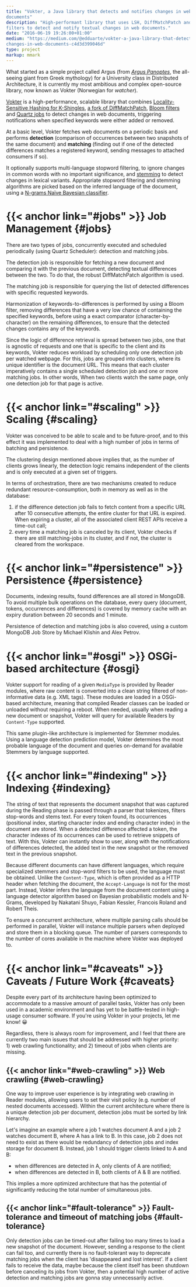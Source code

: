 ```yaml
---
title: "Vokter, a Java library that detects and notifies changes in web
documents"
description: "High-performant library that uses LSH, DiffMatchPatch and Bloom
filters to detect and notify textual changes in web documents."
date: "2016-06-19 19:26:00+01:00"
medium: "https://medium.com/@edduarte/vokter-a-java-library-that-detects-
changes-in-web-documents-c4d3d399046d"
type: project
markup: mmark
---
```


What started as a simple project called Argus (from [*Argus
Panoptes*](https://en.wikipedia.org/wiki/Argus_Panoptes), the all-seeing giant
from Greek mythology) for a University class in Distributed Architecture, it is
currently my most ambitious and complex open-source library, now known as
Vokter (Norwegian for *watcher*).

[Vokter](https://github.com/vokter/vokter) is a high-performance, scalable
library that combines [Locality-Sensitive Hashing for
K-Shingles](https://github.com/edduarte/near-neighbor-search), [a fork of
DiffMatchPatch](https://github.com/edduarte/indexed-diff-match-patch), [Bloom
filters](https://github.com/google/guava/wiki/HashingExplained#bloomfilter) and
[Quartz jobs](http://www.quartz-scheduler.org) to detect changes in web
documents, triggering notifications when specified keywords were either added
or removed.

At a basic level, Vokter fetches web documents on a periodic basis and performs
**detection** (comparison of occurrences between two snapshots of the same
document) and **matching** (finding out if one of the detected differences
matches a registered keyword, sending messages to attached consumers if so).

It optionally supports multi-language stopword filtering, to ignore changes in
common words with no important significance, and
[stemming](http://snowball.tartarus.org/) to detect changes in lexical
variants. Appropriate stopword filtering and stemming algorithms are picked
based on the inferred language of the document, using a [N-grams Naïve Bayesian
classifier](https://github.com/optimaize/language-detector).

# {{< anchor link="#jobs" >}} Job Management {#jobs}

There are two types of jobs, concurrently executed and scheduled periodically
(using Quartz Scheduler): detection and matching jobs.

The detection job is responsible for fetching a new document and comparing it
with the previous document, detecting textual differences between the two. To
do that, the robust DiffMatchPatch algorithm is used.

The matching job is responsible for querying the list of detected differences
with specific requested keywords.

Harmonization of keywords-to-differences is performed by using a Bloom filter,
removing differences that have a very low chance of containing the specified
keywords, before using a exact comparator (character-by-character) on the
remaining differences, to ensure that the detected changes contains any of the
keywords.

Since the logic of difference retrieval is spread between two jobs, one that is
agnostic of requests and one that is specific to the client and its keywords,
Vokter reduces workload by scheduling only one detection job per watched
webpage. For this, jobs are grouped into clusters, where its unique identifier
is the document URL. This means that each cluster imperatively contains a
single scheduled detection job and one or more matching jobs. In other words,
When two clients watch the same page, only one detection job for that page is
active.

# {{< anchor link="#scaling" >}} Scaling {#scaling}

Vokter was conceived to be able to scale and to be future-proof, and to this
effect it was implemented to deal with a high number of jobs in terms of
batching and persistence.

The clustering design mentioned above implies that, as the number of clients
grows linearly, the detection logic remains independent of the clients and is
only executed at a given set of triggers.

In terms of orchestration, there are two mechanisms created to reduce redundant
resource-consumption, both in memory as well as in the database:

1. if the difference detection job fails to fetch content from a specific URL
   after 10 consecutive attempts, the entire cluster for that URL is expired.
   When expiring a cluster, all of the associated client REST APIs receive a
   time-out call;
2. every time a matching job is canceled by its client, Vokter checks if there
   are still matching-jobs in its cluster, and if not, the cluster is cleared
   from the workspace.

# {{< anchor link="#persistence" >}} Persistence {#persistence}

Documents, indexing results, found differences are all stored in MongoDB. To
avoid multiple bulk operations on the database, every query (document, tokens,
occurrences and differences) is covered by memory cache with an expiry duration
between 20 seconds and 1 minute.

Persistence of detection and matching jobs is also covered, using a custom
MongoDB Job Store by Michael Klishin and Alex Petrov.

# {{< anchor link="#osgi" >}} OSGi-based architecture {#osgi}

Vokter support for reading of a given ``MediaType`` is provided by Reader
modules, where raw content is converted into a clean string filtered of non-
informative data (e.g. XML tags). These modules are loaded in a OSGi-based
architecture, meaning that compiled Reader classes can be loaded or unloaded
without requiring a reboot. When needed, usually when reading a new document or
snapshot, Vokter will query for available Readers by ``Content-Type``
supported.

This same plugin-like architecture is implemented for Stemmer modules. Using a
language detection prediction model, Vokter determines the most probable
language of the document and queries on-demand for available Stemmers by
language supported.

# {{< anchor link="#indexing" >}} Indexing {#indexing}

The string of text that represents the document snapshot that was captured
during the Reading phase is passed through a parser that tokenizes, filters
stop-words and stems text. For every token found, its occurrences (positional
index, starting character index and ending character index) in the document are
stored. When a detected difference affected a token, the character indexes of
its occurrences can be used to retrieve snippets of text. With this, Vokter can
instantly show to user, along with the notifications of differences detected,
the added text in the new snapshot or the removed text in the previous
snapshot.

Because different documents can have different languages, which require
specialized stemmers and stop-word filters to be used, the language must be
obtained. Unlike the ``Content-Type``, which is often provided as a HTTP header
when fetching the document, the ``Accept-Language`` is not for the most part.
Instead, Vokter infers the language from the document content using a language
detector algorithm based on Bayesian probabilistic models and N-Grams,
developed by Nakatani Shuyo, Fabian Kessler, Francois Roland and Robert Theis.

To ensure a concurrent architecture, where multiple parsing calls should be
performed in parallel, Vokter will instance multiple parsers when deployed and
store them in a blocking queue. The number of parsers corresponds to the number
of cores available in the machine where Vokter was deployed to.

# {{< anchor link="#caveats" >}} Caveats / Future Work {#caveats}

Despite every part of its architecture having been optimized to accommodate to
a massive amount of parallel tasks, Vokter has only been used in a academic
environment and has yet to be battle-tested in high-usage consumer software. If
you're using Vokter in your projects, let me know! 😀

Regardless, there is always room for improvement, and I feel that there are
currently two main issues that should be addressed with higher priority:<br/>1)
web crawling functionality; and 2) timeout of jobs when clients are missing.

## {{< anchor link="#web-crawling" >}} Web crawling {#web-crawling}

One way to improve user experience is by integrating web crawling in Reader
modules, allowing users to set their visit policy (e.g. number of nested
documents accessed). Within the current architecture where there is a unique
detection job per document, detection jobs must be sorted by link hierarchy.

Let's imagine an example where a job 1 watches document A and a job 2 watches
document B, where A has a link to B. In this case, job 2 does not need to exist
as there would be redundancy of detection jobs and index storage for document
B. Instead, job 1 should trigger clients linked to A and B:

- when differences are detected in A, only clients of A are notified;
- when differences are detected in B, both clients of A & B are notified.

This implies a more optimized architecture that has the potential of
significantly reducing the total number of simultaneous jobs.

## {{< anchor link="#fault-tolerance" >}} Fault-tolerance and timeout of matching jobs {#fault-tolerance}

Only detection jobs can be timed-out after failing too many times to load a new
snapshot of the document. However, sending a response to the client can fail
too, and currently there is no fault-tolerant way to deprecate matching jobs
when the client has 'disappeared and lost interest'. If a client fails to
receive the data, maybe because the client itself has been shutdown before
canceling its jobs from Vokter, then a potential high number of active
detection and matching jobs are gonna stay unnecessarily active.

